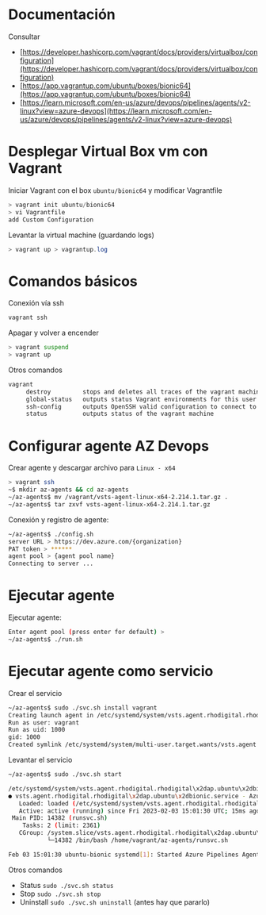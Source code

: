 # Documentación

Consultar

- [https://developer.hashicorp.com/vagrant/docs/providers/virtualbox/configuration](https://developer.hashicorp.com/vagrant/docs/providers/virtualbox/configuration)
- [https://app.vagrantup.com/ubuntu/boxes/bionic64](https://app.vagrantup.com/ubuntu/boxes/bionic64)
- [https://learn.microsoft.com/en-us/azure/devops/pipelines/agents/v2-linux?view=azure-devops](https://learn.microsoft.com/en-us/azure/devops/pipelines/agents/v2-linux?view=azure-devops)

# Desplegar Virtual Box vm con Vagrant

Iniciar Vagrant con el box `ubuntu/bionic64` y modificar Vagrantfile

```powershell
> vagrant init ubuntu/bionic64
> vi Vagrantfile
add Custom Configuration
```

Levantar la virtual machine (guardando logs)

```powershell
> vagrant up > vagrantup.log
```

# Comandos básicos

Conexión vía ssh

```bash
vagrant ssh
```

Apagar y volver a encender

```bash
> vagrant suspend
> vagrant up
```

Otros comandos

```md
vagrant
     destroy         stops and deletes all traces of the vagrant machine
     global-status   outputs status Vagrant environments for this user
     ssh-config      outputs OpenSSH valid configuration to connect to the machine
     status          outputs status of the vagrant machine
```

# Configurar agente AZ Devops

Crear agente y descargar archivo para `Linux - x64`

```bash
> vagrant ssh
~$ mkdir az-agents && cd az-agents
~/az-agents$ mv /vagrant/vsts-agent-linux-x64-2.214.1.tar.gz .
~/az-agents$ tar zxvf vsts-agent-linux-x64-2.214.1.tar.gz
```

Conexión y registro de agente:

```bash
~/az-agents$ ./config.sh
server URL > https://dev.azure.com/{organization}
PAT token > ******
agent pool > {agent pool name}
Connecting to server ...
```

# Ejecutar agente

Ejecutar agente:

```bash
Enter agent pool (press enter for default) > 
~/az-agents$ ./run.sh
```

# Ejecutar agente como servicio

Crear el servicio

```bash
~/az-agents$ sudo ./svc.sh install vagrant
Creating launch agent in /etc/systemd/system/vsts.agent.rhodigital.rhodigital\x2dap.ubuntu\x2dbionic.service
Run as user: vagrant
Run as uid: 1000
gid: 1000
Created symlink /etc/systemd/system/multi-user.target.wants/vsts.agent.rhodigital.rhodigital\x2dap.ubuntu\x2dbionic.service → /etc/systemd/system/vsts.agent.rhodigital.rhodigital\x2dap.ubuntu\x2dbionic.service.
```

Levantar el servicio

```bash
~/az-agents$ sudo ./svc.sh start

/etc/systemd/system/vsts.agent.rhodigital.rhodigital\x2dap.ubuntu\x2dbionic.service
● vsts.agent.rhodigital.rhodigital\x2dap.ubuntu\x2dbionic.service - Azure Pipelines Agent (rhodigital.rhodigital-ap.ubuntu-bionic)
   Loaded: loaded (/etc/systemd/system/vsts.agent.rhodigital.rhodigital\x2dap.ubuntu\x2dbionic.service; enabled; vendor preset: enabled)
   Active: active (running) since Fri 2023-02-03 15:01:30 UTC; 15ms ago
 Main PID: 14382 (runsvc.sh)
    Tasks: 2 (limit: 2361)
   CGroup: /system.slice/vsts.agent.rhodigital.rhodigital\x2dap.ubuntu\x2dbionic.service
           └─14382 /bin/bash /home/vagrant/az-agents/runsvc.sh

Feb 03 15:01:30 ubuntu-bionic systemd[1]: Started Azure Pipelines Agent (rhodigital.rhodigital-ap.ubuntu-bionic).
```

Otros comandos

- Status `sudo ./svc.sh status`
- Stop `sudo ./svc.sh stop`
- Uninstall `sudo ./svc.sh uninstall` (antes hay que pararlo)

